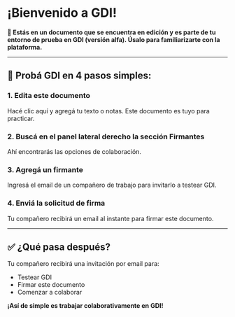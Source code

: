 # ¡Bienvenido a GDI!

**📝 Estás en un documento que se encuentra en edición y es parte de tu entorno de prueba en GDI (versión alfa). Úsalo para familiarizarte con la plataforma.**

---

## 🚀 Probá GDI en 4 pasos simples:

### 1. Edita este documento
Hacé clic aquí y agregá tu texto o notas. Este documento es tuyo para practicar.

### 2. Buscá en el panel lateral derecho la sección Firmantes
Ahí encontrarás las opciones de colaboración.

### 3. Agregá un firmante
Ingresá el email de un compañero de trabajo para invitarlo a testear GDI.

### 4. Enviá la solicitud de firma
Tu compañero recibirá un email al instante para firmar este documento.

---

## ✅ ¿Qué pasa después?

Tu compañero recibirá una invitación por email para:

- Testear GDI
- Firmar este documento
- Comenzar a colaborar

**¡Así de simple es trabajar colaborativamente en GDI!**
